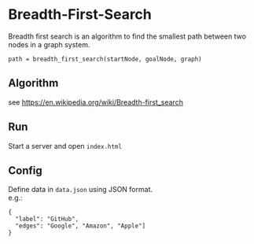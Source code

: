 # Breadth-First-Search

Breadth first search is an algorithm to find the smallest path between two nodes in a graph system.

```
path = breadth_first_search(startNode, goalNode, graph)
```

## Algorithm
see https://en.wikipedia.org/wiki/Breadth-first_search

## Run
Start a server and open `index.html`

## Config
Define data in `data.json` using JSON format. <br>
e.g.:

```
{
  "label": "GitHub",
  "edges": "Google", "Amazon", "Apple"]
}
```
